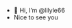 - 👋 Hi, I’m @lilyle66
- Nice to see you 

<!---
lilyle66/lilyle66 is a ✨ special ✨ repository because its `README.md` (this file) appears on your GitHub profile.
You can click the Preview link to take a look at your changes.
--->
